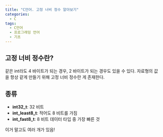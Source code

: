 ```yaml
---
title: "C언어. 고정 너비 정수 알아보기"
categories:
  - C
tags:
  - C언어
  - 프로그래밍 언어
  - 기초
---
```


## 고정 너비 정수란?

같은 int라도 4 바이트가 되는 경우, 2 바이트가 되는 경우도 있을 수 있다. 자료형의 값을 항상 같게 만들기 위해 고정 너비 정수란 게 존재한다.

## 종류

- **int32_t**: 32 비트
- **int_least8_t**: 적어도 8 비트를 가짐
- **int_fast8_t**: 8 비트 데이터 타입 중 가장 빠른 것

이거 말고도 여러 개가 있음!